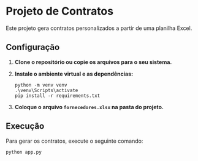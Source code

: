 # Projeto de Contratos

Este projeto gera contratos personalizados a partir de uma planilha Excel.

## Configuração

1. **Clone o repositório ou copie os arquivos para o seu sistema.**

2. **Instale o ambiente virtual e as dependências:**

    ```shell
    python -m venv venv
    .\venv\Scripts\activate
    pip install -r requirements.txt
    ```

3. **Coloque o arquivo `fornecedores.xlsx` na pasta do projeto.**

## Execução

Para gerar os contratos, execute o seguinte comando:

```shell
python app.py
